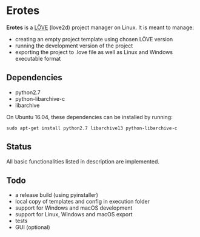 # Erotes

**Erotes** is a [LÖVE](http://love2d.org/) (love2d) project manager on Linux. It is meant to manage:

- creating an empty project template using chosen LÖVE version
- running the development version of the project
- exporting the project to .love file as well as Linux and Windows executable format

## Dependencies

- python2.7
- python-libarchive-c
- libarchive

On Ubuntu 16.04, these dependencies can be installed by running:

```sudo apt-get install python2.7 libarchive13 python-libarchive-c``` 

## Status

All basic functionalities listed in description are implemented.

## Todo

- a release build (using pyinstaller)
- local copy of templates and config in execution folder
- support for Windows and macOS development
- support for Linux, Windows and macOS export
- tests
- GUI (optional)